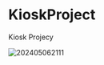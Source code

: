 # KioskProject
Kiosk Projecy

![202405062111](https://github.com/jjdonggyun/KioskProject/assets/163277674/9dd9361f-5c4a-40bc-a6ea-144a0f30e62f)
